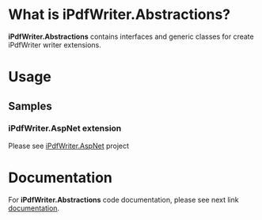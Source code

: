
# What is iPdfWriter.Abstractions?

**iPdfWriter.Abstractions** contains interfaces and generic classes for create iPdfWriter writer extensions.

# Usage

## Samples

### iPdfWriter.AspNet extension

Please see [iPdfWriter.AspNet](https://github.com/iAJTin/iPdfWriter.AspNet) project

# Documentation

For **iPdfWriter.Abstractions** code documentation, please see next link [documentation](https://github.com/iAJTin/iPdfWriter.Abstractions/blob/master/documentation/iPdfWriter.Abstractions.Writer.md).
